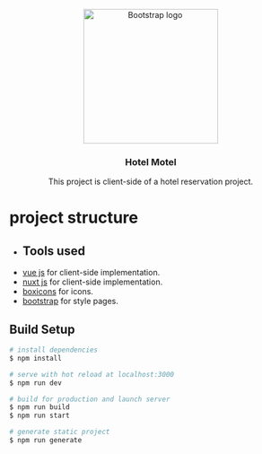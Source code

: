 <p align="center">
  <a href="https://getbootstrap.com/">
    <img src="https://user-images.githubusercontent.com/30191548/135165218-05c4655c-81e1-4ae5-896e-41cabfd1e7f2.jpg" alt="Bootstrap logo" width="240" height="240">
  </a>
</p>
<h3 align="center">Hotel Motel</h3>
<p align="center">
  This project is client-side of a hotel reservation project.
</p>

# project structure

- ## Tools used
<ul> 
    <li><a href="https://vuejs.org">vue js</a> for client-side implementation.</li>
    <li><a href="https://nuxtjs.org/">nuxt js</a> for client-side implementation.</li>
    <li><a href="https://boxicons.com">boxicons</a> for icons.</li>
    <li><a href="https://getbootstrap.com">bootstrap</a> for style pages.</li>
</ul>

## Build Setup

```bash
# install dependencies
$ npm install

# serve with hot reload at localhost:3000
$ npm run dev

# build for production and launch server
$ npm run build
$ npm run start

# generate static project
$ npm run generate
```
